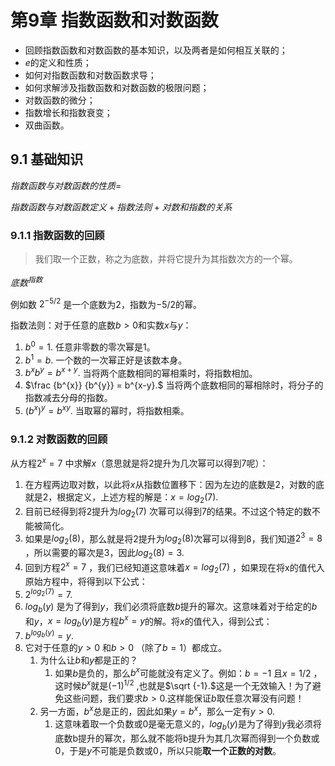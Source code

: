 # 第9章 指数函数和对数函数

- 回顾指数函数和对数函数的基本知识，以及两者是如何相互关联的；
- $e$的定义和性质；
- 如何对指数函数和对数函数求导；
- 如何求解涉及指数函数和对数函数的极限问题；
- 对数函数的微分；
- 指数增长和指数衰变；
- 双曲函数。

## 9.1 基础知识

$指数函数与对数函数的性质=$

$指数函数与对数函数定义+指数法则+对数和指数的关系$

### 9.1.1 指数函数的回顾

> 我们取一个正数，称之为底数，并将它提升为其指数次方的一个幂。

$底数^{指数}$

例如数 $2^{-5/2}$ 是一个底数为2，指数为$-5/2$的幂。

指数法则：对于任意的底数$b>0$和实数$x$与$y$：

1. $b^0=1.$ 任意非零数的零次幂是1。
2. $b^1 = b.$ 一个数的一次幂正好是该数本身。
3. $b^xb^y = b^{x+y}.$ 当将两个底数相同的幂相乘时，将指数相加。
4. $\frac {b^{x}} {b^{y}} = b^{x-y}.$  当将两个底数相同的幂相除时，将分子的指数减去分母的指数。
5. $(b^x)^y = b^{xy}.$ 当取幂的幂时，将指数相乘。

 ### 9.1.2 对数函数的回顾

从方程$2^x = 7$ 中求解$x$（意思就是将2提升为几次幂可以得到7呢）：

1. 在方程两边取对数，以此将$x$从指数位置移下：因为左边的底数是$2$，对数的底就是$2$，根据定义，上述方程的解是：$x = log_{2}(7).$ 
2. 目前已经得到将2提升为$log_{2}(7)$ 次幂可以得到$7$的结果。不过这个特定的数不能被简化。
3. 如果是$log_{2}(8)$，那么就是将2提升为$log_{2}(8)$次幂可以得到8，我们知道$2^3 = 8$ ，所以需要的幂次是$3$，因此$log_{2}(8) = 3$.
4. 回到方程$2^x = 7$ ，我们已经知道这意味着$x = log_{2}(7)$ ，如果现在将x的值代入原始方程中，将得到以下公式：
5. $2^{log_{2}(7)} = 7.$
6. $log_{b}(y)$ 是为了得到$y$，我们必须将底数$b$提升的幂次。这意味着对于给定的$b$和$y$，$x = log_{b}(y)$是方程$b^x = y$的解。将$x$的值代入，得到公式：
7. $b^{log_{b}(y)} = y.$  
8. 它对于任意的$y > 0$ 和$b > 0$ （除了$b = 1$）都成立。
	1. 为什么让$b$和$y$都是正的？
		1. 如果$b$是负的，那么$b^x$可能就没有定义了。例如：$b = -1$ 且$x = 1/2$ ，这时候$b^x$就是$(-1)^{1/2}$ ,也就是$\sqrt {-1}.$这是一个无效输入！为了避免这些问题，我们要求$b > 0.$这样能保证$b$取任意次幂没有问题！
	2. 另一方面，$b^x$总是正的，因此如果$y = b^x$，那么一定有$y > 0.$
		1. 这意味着取一个负数或0是毫无意义的，$log_{b}(y)$是为了得到$y$我必须将底数b提升的幂次，那么就不能将b提升为其几次幂而得到一个负数或0，于是$y$不可能是负数或0，所以只能**取一个正数的对数**。